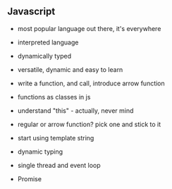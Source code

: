 ## Javascript

- most popular language out there, it's everywhere
- interpreted language
- dynamically typed 
- versatile, dynamic and easy to learn

- write a function, and call, introduce arrow function
- functions as classes in js
- understand "this" - actually, never mind
- regular or arrow function? pick one and stick to it
- start using template string
- dynamic typing
- single thread and event loop
- Promise
